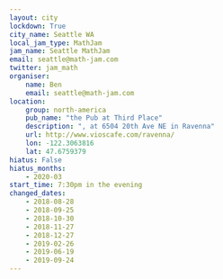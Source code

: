 ```yaml
---
layout: city
lockdown: True
city_name: Seattle WA
local_jam_type: MathJam
jam_name: Seattle MathJam
email: seattle@math-jam.com
twitter: jam_math
organiser:
    name: Ben
    email: seattle@math-jam.com
location:
    group: north-america
    pub_name: "the Pub at Third Place"
    description: ", at 6504 20th Ave NE in Ravenna"
    url: http://www.vioscafe.com/ravenna/
    lon: -122.3063816
    lat: 47.6759379
hiatus: False
hiatus_months: 
    - 2020-03
start_time: 7:30pm in the evening
changed_dates:
    - 2018-08-28
    - 2018-09-25
    - 2018-10-30
    - 2018-11-27
    - 2018-12-27
    - 2019-02-26
    - 2019-06-19
    - 2019-09-24
---
```

